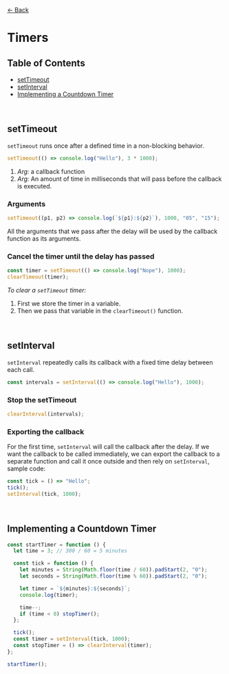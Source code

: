 [&larr; Back](./README.md)

# Timers

<!-- `setTimeout()` is a Node API that schedule callbacks to be executed after a delay. -->

## Table of Contents

- [setTimeout](#settimeout)
- [setInterval](#setinterval)
- [Implementing a Countdown Timer](#implementing-a-countdown-timer)

<br>

## setTimeout

`setTimeout` runs once after a defined time in a non-blocking behavior.

```js
setTimeout(() => console.log("Hello"), 3 * 1000);
```

1. _Arg:_ a callback function
2. _Arg:_ An amount of time in milliseconds that will pass before the callback is executed.

### Arguments

```js
setTimeout((p1, p2) => console.log(`${p1}:${p2}`), 1000, "05", "15");
```

All the arguments that we pass after the delay will be used by the callback function as its arguments.

### Cancel the timer until the delay has passed

```js
const timer = setTimeout(() => console.log("Nope"), 1000);
clearTimeout(timer);
```

_To clear a `setTimeout` timer:_

1. First we store the timer in a variable.
2. Then we pass that variable in the `clearTimeout()` function.

<br>

## setInterval

`setInterval` repeatedly calls its callback with a fixed time delay between each call.

```js
const intervals = setInterval(() => console.log("Hello"), 1000);
```

### Stop the setTimeout

```js
clearInterval(intervals);
```

### Exporting the callback

For the first time, `setInterval` will call the callback after the delay. If we want the callback to be called immediately, we can export the callback to a separate function and call it once outside and then rely on `setInterval`, sample code:

```js
const tick = () => "Hello";
tick();
setInterval(tick, 1000);
```

<br>

## Implementing a Countdown Timer

```js
const startTimer = function () {
  let time = 3; // 300 / 60 = 5 minutes

  const tick = function () {
    let minutes = String(Math.floor(time / 60)).padStart(2, "0");
    let seconds = String(Math.floor(time % 60)).padStart(2, "0");

    let timer = `${minutes}:${seconds}`;
    console.log(timer);

    time--;
    if (time < 0) stopTimer();
  };

  tick();
  const timer = setInterval(tick, 1000);
  const stopTimer = () => clearInterval(timer);
};

startTimer();
```

<br>
